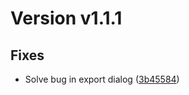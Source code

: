 # Version v1.1.1

## Fixes
* Solve bug in export dialog ([3b45584](https://github.com/Kastakin/PyES/commit/3b45584bf14499806c70f28ef8c8f34c6fe2da15))


